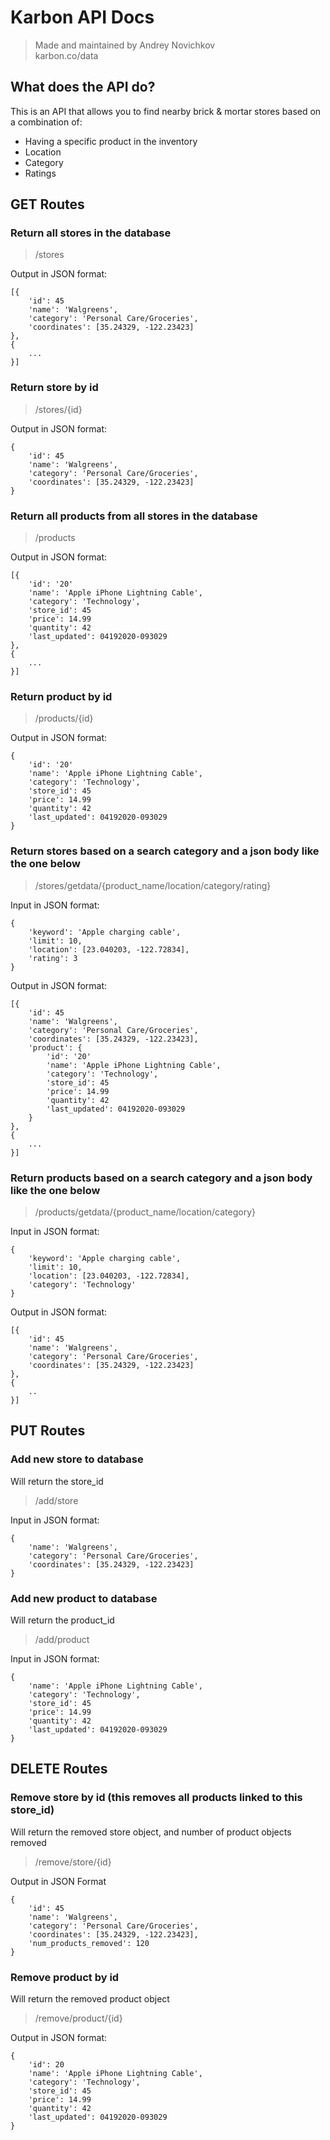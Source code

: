 # Karbon API Docs

> Made and maintained by Andrey Novichkov  
> karbon.co/data

## What does the API do?
This is an API that allows you to find nearby brick & mortar stores based on a combination of:
- Having a specific product in the inventory
- Location
- Category
- Ratings


## GET Routes

### **Return all stores in the database**

> /stores

Output in JSON format:
```
[{
    'id': 45
    'name': 'Walgreens',
    'category': 'Personal Care/Groceries',
    'coordinates': [35.24329, -122.23423]
},
{
    ...
}]
```

### **Return store by id**

> /stores/{id}

Output in JSON format:
```
{
    'id': 45
    'name': 'Walgreens',
    'category': 'Personal Care/Groceries',
    'coordinates': [35.24329, -122.23423]
}
```


### **Return all products from all stores in the database**

> /products  

Output in JSON format:
```
[{
    'id': '20'
    'name': 'Apple iPhone Lightning Cable',
    'category': 'Technology',
    'store_id': 45
    'price': 14.99
    'quantity': 42
    'last_updated': 04192020-093029
},
{
    ...
}]
```

### **Return product by id**

> /products/{id}

Output in JSON format:
```
{
    'id': '20'
    'name': 'Apple iPhone Lightning Cable',
    'category': 'Technology',
    'store_id': 45
    'price': 14.99
    'quantity': 42
    'last_updated': 04192020-093029
}
```

### **Return stores based on a search category and a json body like the one below**

> /stores/getdata/{product_name/location/category/rating}

Input in JSON format:
```
{
    'keyword': 'Apple charging cable',
    'limit': 10,
    'location': [23.040203, -122.72834],
    'rating': 3
}
```

Output in JSON format:
```
[{
    'id': 45
    'name': 'Walgreens',
    'category': 'Personal Care/Groceries',
    'coordinates': [35.24329, -122.23423],
    'product': {
        'id': '20'
        'name': 'Apple iPhone Lightning Cable',
        'category': 'Technology',
        'store_id': 45
        'price': 14.99
        'quantity': 42
        'last_updated': 04192020-093029
    }
},
{
    ...
}]
```

### **Return products based on a search category and a json body like the one below**

> /products/getdata/{product_name/location/category}

Input in JSON format:
```
{
    'keyword': 'Apple charging cable',
    'limit': 10,
    'location': [23.040203, -122.72834],
    'category': 'Technology'
}
```

Output in JSON format:
```
[{
    'id': 45
    'name': 'Walgreens',
    'category': 'Personal Care/Groceries',
    'coordinates': [35.24329, -122.23423]
},
{
    ..
}]
```

## PUT Routes

### **Add new store to database**
Will return the store_id

> /add/store

Input in JSON format:
```
{
    'name': 'Walgreens',
    'category': 'Personal Care/Groceries',
    'coordinates': [35.24329, -122.23423]
}
```

### **Add new product to database**
Will return the product_id

> /add/product

Input in JSON format:
```
{
    'name': 'Apple iPhone Lightning Cable',
    'category': 'Technology',
    'store_id': 45
    'price': 14.99
    'quantity': 42
    'last_updated': 04192020-093029
}
```

## DELETE Routes

### **Remove store by id (this removes all products linked to this store_id)**
Will return the removed store object, and number of product objects removed

> /remove/store/{id}

Output in JSON Format
```
{
    'id': 45
    'name': 'Walgreens',
    'category': 'Personal Care/Groceries',
    'coordinates': [35.24329, -122.23423],
    'num_products_removed': 120
}
```

### **Remove product by id**
Will return the removed product object

> /remove/product/{id}

Output in JSON format:
```
{
    'id': 20
    'name': 'Apple iPhone Lightning Cable',
    'category': 'Technology',
    'store_id': 45
    'price': 14.99
    'quantity': 42
    'last_updated': 04192020-093029
}
```
